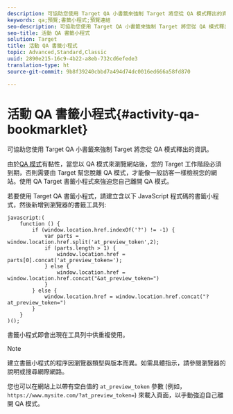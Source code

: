 ```yaml
---
description: 可協助您使用 Target QA 小書籤來強制 Target 將您從 QA 模式釋出的資訊。
keywords: qa;預覽;書籤小程式;預覽連結
seo-description: 可協助您使用 Target QA 小書籤來強制 Target 將您從 QA 模式釋出的資訊。
seo-title: 活動 QA 書籤小程式
solution: Target
title: 活動 QA 書籤小程式
topic: Advanced,Standard,Classic
uuid: 2890e215-16c9-4b22-a8eb-732cd6efede3
translation-type: ht
source-git-commit: 9b8f39240cbbd7a494d74dc0016ed666a58fd870

---
```



# 活動 QA 書籤小程式{#activity-qa-bookmarklet}

可協助您使用 Target QA 小書籤來強制 Target 將您從 QA 模式釋出的資訊。

由於[QA 模式](../../c-activities/c-activity-qa/activity-qa.md#concept_9329EF33DE7D41CA9815C8115DBC4E40)有黏性，當您以 QA 模式來瀏覽網站後，您的 Target 工作階段必須到期，否則需要由 Target 幫您脫離 QA 模式，才能像一般訪客一樣檢視您的網站。使用 QA Target 書籤小程式來強迫您自己離開 QA 模式。

若要使用 Target QA 書籤小程式，請建立含以下 JavaScript 程式碼的書籤小程式，然後新增到瀏覽器的書籤工具列:

```
javascript:(
    function () {
        if (window.location.href.indexOf('?') != -1) {
            var parts = window.location.href.split('at_preview_token',2);
            if (parts.length > 1) {
                window.location.href = parts[0].concat('at_preview_token=');
            } else {
                window.location.href = window.location.href.concat("&at_preview_token=")
            }
        } else {
            window.location.href = window.location.href.concat("?at_preview_token=")
        }
    }
)();
```

書籤小程式即會出現在工具列中供重複使用。

>[!NOTE]
>
>建立書籤小程式的程序因瀏覽器類型與版本而異。如需具體指示，請參閱瀏覽器的說明或搜尋網際網路。

您也可以在網站上以帶有空白值的 `at_preview_token` 參數 (例如，`https://www.mysite.com/?at_preview_token=`) 來載入頁面，以手動強迫自己離開 QA 模式。

